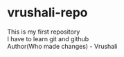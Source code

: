 # vrushali-repo <br>
This is my first repository <br>
I have to learn git and github  <br>
Author(Who made changes) - Vrushali
